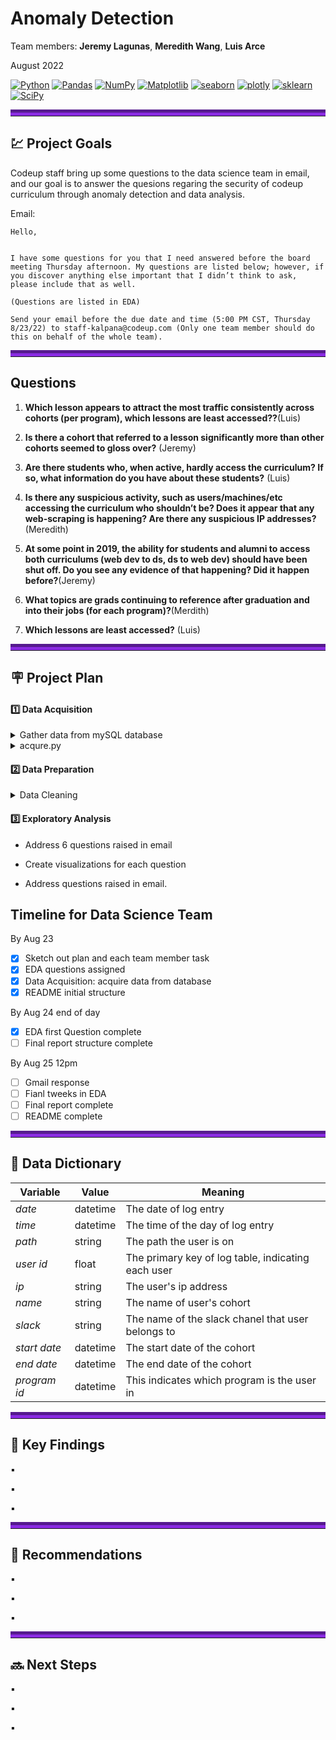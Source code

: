 # Anomaly Detection
Team members: **Jeremy Lagunas**, **Meredith Wang**, **Luis Arce**

August 2022

<a href="#"><img alt="Python" src="https://img.shields.io/badge/Python-013243.svg?logo=python&logoColor=white"></a>
<a href="#"><img alt="Pandas" src="https://img.shields.io/badge/Pandas-150458.svg?logo=pandas&logoColor=white"></a>
<a href="#"><img alt="NumPy" src="https://img.shields.io/badge/Numpy-2a4d69.svg?logo=numpy&logoColor=white"></a>
<a href="#"><img alt="Matplotlib" src="https://img.shields.io/badge/Matplotlib-8DF9C1.svg?logo=matplotlib&logoColor=white"></a>
<a href="#"><img alt="seaborn" src="https://img.shields.io/badge/seaborn-65A9A8.svg?logo=pandas&logoColor=white"></a>
<a href="#"><img alt="plotly" src="https://img.shields.io/badge/plotly-adcbe3.svg?logo=plotly&logoColor=white"></a>
<a href="#"><img alt="sklearn" src="https://img.shields.io/badge/sklearn-4b86b4.svg?logo=scikitlearn&logoColor=white"></a>
<a href="#"><img alt="SciPy" src="https://img.shields.io/badge/SciPy-1560bd.svg?logo=scipy&logoColor=white"></a>

<hr style="border-top: 10px groove blueviolet; margin-top: 1px; margin-bottom: 1px"></hr>

## :chart:   Project Goals
Codeup staff bring up some questions to the data science team in email, and our goal is to answer the quesions regaring the security of codeup curriculum through anomaly detection and data analysis.

Email:


    Hello,


    I have some questions for you that I need answered before the board meeting Thursday afternoon. My questions are listed below; however, if you discover anything else important that I didn’t think to ask, please include that as well.

    (Questions are listed in EDA)
    
    Send your email before the due date and time (5:00 PM CST, Thursday 8/23/22) to staff-kalpana@codeup.com (Only one team member should do this on behalf of the whole team).

<hr style="border-top: 10px groove blueviolet; margin-top: 1px; margin-bottom: 1px"></hr>

## Questions
1. **Which lesson appears to attract the most traffic consistently across cohorts (per program), which lessons are least accessed??**(Luis)

2. **Is there a cohort that referred to a lesson significantly more than other cohorts seemed to gloss over?** (Jeremy)

3. **Are there students who, when active, hardly access the curriculum? If so, what information do you have about these students?** (Luis)

4. **Is there any suspicious activity, such as users/machines/etc accessing the curriculum who shouldn’t be? Does it appear that any web-scraping is happening? Are there any suspicious IP addresses?**(Meredith)

5. **At some point in 2019, the ability for students and alumni to access both curriculums (web dev to ds, ds to web dev) should have been shut off. Do you see any evidence of that happening? Did it happen before?**(Jeremy)

6. **What topics are grads continuing to reference after graduation and into their jobs (for each program)?**(Merdith)

7. **Which lessons are least accessed?** (Luis)

<hr style="border-top: 10px groove blueviolet; margin-top: 1px; margin-bottom: 1px"></hr>

## :placard:    Project Plan
#### :one:   Data Acquisition

<details>
<summary> Gather data from mySQL database</summary>

- Create env.py file to establish connection to mySQL server

- Use **curriculum_log** database in the mySQL server

- Write query to join useful tables:  <u>cohorts, logs</u>
     ```sh
      SELECT 
        date,
        time,
        ip,
        path,
        user_id,
        cohort_id,
        name as cohort_name,
        slack,
        start_date,
        end_date,
        program_id
     FROM
        curriculum_logs.logs
     join
        curriculum_logs.cohorts on cohort_id = id
     ```
</details>

<details>
<summary> acqure.py</summary>

- Create acquire.py and user-defined function `get_data()` to gather data from mySQL
     ```sh
     def get_data():
        if os.path.isfile('curriculum.csv'):
    
            df = pd.read_csv('curriculum.csv', index_col=0)
        
        else:

            df = new_data()

            df.to_csv('curriculum.csv')
        
        return df
    ```
- Import [acquire.py](acquire.py)

- Test acquire function

- Calling the function, and store the table in the form of dataframe
    ```sh
    df = acquire.get_data()
    ```
</details>

#### :two:   Data Preparation

<details>
<summary> Data Cleaning</summary>

- **Missing value**: We only have 1 missing value in this dataset and it's being dropped.
    
- **Data Encoding**: We encoded `program_id` and created new column `program` with program's name corresponding to the id.
    
- Create function `prep_data` to clean and prepare data with steps above
    ```sh
    def prep_data(df):
        df.date = pd.to_datetime(df.date)
        df = df.set_index(df.date)
        df = df.dropna()
        df['program'] = df.program_id.map({1: 'Full Stack PHP', 2: 'Full Stack Java', 3: 'Data Science', 4: 'Front End'})

        return df
    ```
    
- Import [prepare.py](prepare.py)

- Test prepare function

- Call the function, and store the cleaned data in the form of dataframe
</details>

#### :three:   Exploratory Analysis
- Address 6 questions raised in email

- Create visualizations for each question

- Address questions raised in email.
    
## Timeline for Data Science Team
By Aug 23
- [x] Sketch out plan and each team member task
- [x] EDA questions assigned
- [x] Data Acquisition: acquire data from database 
- [x] README initial structure

By Aug 24 end of day
- [x] EDA first Question complete
- [ ] Final report structure complete

By Aug 25 12pm
- [ ] Gmail response
- [ ] Fianl tweeks in EDA
- [ ] Final report complete
- [ ] README complete

<hr style="border-top: 10px groove blueviolet; margin-top: 1px; margin-bottom: 1px"></hr>

## :open_file_folder:   Data Dictionary
**Variable** |    **Value**    | **Meaning**
---|---|---
*date* | datetime | The date of log entry
*time* | datetime | The time of the day of log entry
*path* | string | The path the user is on
*user id* | float | The primary key of log table, indicating each user
*ip* | string | The user's ip address
*name* | string | The name of user's cohort
*slack* | string | The name of the slack chanel that user belongs to
*start date*| datetime | The start date of the cohort
*end date* | datetime | The end date of the cohort
*program id* | datetime | This indicates which program is the user in

<hr style="border-top: 10px groove blueviolet; margin-top: 1px; margin-bottom: 1px"></hr>

## :key:    Key Findings
▪️
    
▪️ 
 
▪️ 

<hr style="border-top: 10px groove blueviolet; margin-top: 1px; margin-bottom: 1px"></hr>

## :high_brightness:    Recommendations
▪️ 

▪️ 

▪️ 

<hr style="border-top: 10px groove blueviolet; margin-top: 1px; margin-bottom: 1px"></hr>

## 🔜  Next Steps
▪️

▪️ 

▪️ 

